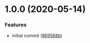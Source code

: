 # 1.0.0 (2020-05-14)


### Features

* initial commit ([869568b](https://github.com/jasonwalsh/terraform-plugins/commit/869568b66d9e65ea85b6a15bde0a9e6176d65fa8))
